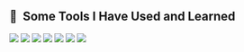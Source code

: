 <h2> 🚀 &nbsp;Some Tools I Have Used and Learned</h2>
<p align="left">
<img src="https://img.shields.io/badge/-HTML5-red?logo=html5&logoColor=white"/>
<img src="https://img.shields.io/badge/-CSS3-blue?logo=css3"/>
<img src="https://img.shields.io/badge/-Bootstrap-blueviolet?logo=bootstrap&logoColor=white"/>
<img src="https://img.shields.io/badge/-SASS-ff69b4?logo=sass&logoColor=white"/>
<img src="https://img.shields.io/badge/-PHPStorm-white?logo=phpstorm&logoColor=black"/>
<img src="https://img.shields.io/badge/-PHP 8.0-%238993be?logo=php&logoColor=white"/>
<img src="https://img.shields.io/badge/-MySQL-white?logo=mysql"/>
</p>

<!---
MateuszWojno/MateuszWojno is a ✨ special ✨ repository because its `README.md` (this file) appears on your GitHub profile.
You can click the Preview link to take a look at your changes.
--->
